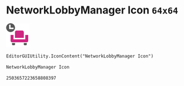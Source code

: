 # NetworkLobbyManager Icon `64x64`
<img src="/img/NetworkLobbyManager%20Icon.png" width=64 height=64>

``` CSharp
EditorGUIUtility.IconContent("NetworkLobbyManager Icon")
```
```
NetworkLobbyManager Icon
```
```
2503657223658808397
```
